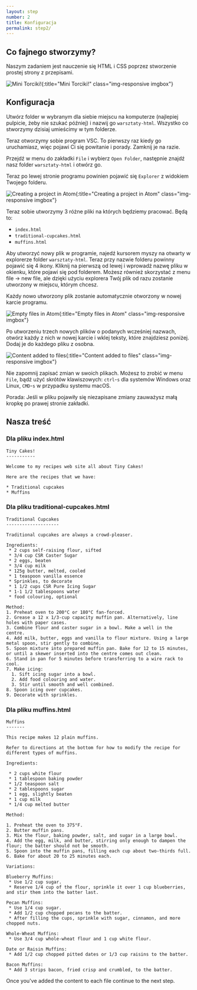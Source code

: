 ```yaml
---
layout: step
number: 2
title: Konfiguracja
permalink: step2/
---
```


## Co fajnego stworzymy?

Naszym zadaniem jest nauczenie się HTML i CSS poprzez stworzenie prostej strony z przepisami.

![Mini Torciki!](../assets/css-fixed-homepage.png){:title="Mini Torciki!" class="img-responsive imgbox"}

## Konfiguracja

Utwórz folder w wybranym dla siebie miejscu na komputerze (najlepiej pulpicie, żeby nie szukać później) i nazwij go `warsztaty-html`. Wszystko co stworzymy dzisiaj umieścimy w tym folderze.

Teraz otworzymy sobie program VSC. To pierwszy raz kiedy go uruchamiasz, więc pojawi Ci się powitanie i porady. Zamknij je na razie.

Przejdź w menu do zakładki `File` i wybierz `Open Folder`, następnie znajdź nasz folder `warsztaty-html` i otwórz go.

Teraz po lewej stronie programu powinien pojawić się `Explorer` z widokiem Twojego folderu.

![Creating a project in Atom](../assets/atom-blank.png){:title="Creating a project in Atom" class="img-responsive imgbox"}

Teraz sobie utworzymy 3 różne pliki na których będziemy pracować. Będą to:

 * `index.html`
 * `traditional-cupcakes.html`
 * `muffins.html`

Aby utworzyć nowy plik w programie, najedź kursorem myszy na otwarty w explorerze folder `warsztaty-html`. Teraz przy nazwie folderu powinny pojawić się 4 ikony. Kliknij na pierwszą od lewej i wprowadź nazwę pliku w okienku, które pojawi się pod folderem. Możesz również skorzystać z menu file -> new file, ale dzięki użyciu explorera Twój plik od razu zostanie utworzony w miejscu, którym chcesz.

Każdy nowo utworzony plik zostanie automatycznie otworzony w nowej karcie programu.

![Empty files in Atom](../assets/atom-empty-files.png){:title="Empty files in Atom" class="img-responsive imgbox"}


Po utworzeniu trzech nowych plików o podanych wcześniej nazwach, otwórz każdy z nich w nowej karcie i wklej teksty, które znajdziesz poniżej. Dodaj je do każdego pliku z osobna.

![Content added to files](../assets/atom-unformatted-files.png){:title="Content added to files" class="img-responsive imgbox"}

Nie zapomnij zapisać zmian w swoich plikach.  Możesz to zrobić w menu `File`, bądź użyć skrótów klawiszowych: `ctrl`-`s` dla systemów Windows oraz Linux, `CMD`-`s` w przypadku systemu macOS.  

Porada: Jeśli w pliku pojawiły się niezapisane zmiany zauważysz małą kropkę po prawej stronie zakładki.

## Nasza treść

### Dla pliku index.html

```
Tiny Cakes!
-----------

Welcome to my recipes web site all about Tiny Cakes!

Here are the recipes that we have:

* Traditional cupcakes
* Muffins
```

### Dla pliku traditional-cupcakes.html

```
Traditional Cupcakes
--------------------

Traditional cupcakes are always a crowd-pleaser.

Ingredients:
 * 2 cups self-raising flour, sifted
 * 3/4 cup CSR Caster Sugar
 * 2 eggs, beaten
 * 3/4 cup milk
 * 125g butter, melted, cooled
 * 1 teaspoon vanilla essence
 * Sprinkles, to decorate
 * 1 1/2 cups CSR Pure Icing Sugar
 * 1-1 1/2 tablespoons water
 * food colouring, optional

Method:
1. Preheat oven to 200°C or 180°C fan-forced.
2. Grease a 12 x 1/3-cup capacity muffin pan. Alternatively, line holes with paper cases.
3. Combine flour and caster sugar in a bowl. Make a well in the centre.
4. Add milk, butter, eggs and vanilla to flour mixture. Using a large metal spoon, stir gently to combine.
5. Spoon mixture into prepared muffin pan. Bake for 12 to 15 minutes, or until a skewer inserted into the centre comes out clean.
6. Stand in pan for 5 minutes before transferring to a wire rack to cool.
7. Make icing:
  1. Sift icing sugar into a bowl.
  2. Add food colouring and water.
  3. Stir until smooth and well combined.
8. Spoon icing over cupcakes.
9. Decorate with sprinkles.
```

### Dla pliku muffins.html

```
Muffins
-------

This recipe makes 12 plain muffins.  

Refer to directions at the bottom for how to modify the recipe for different types of muffins.

Ingredients:

 * 2 cups white flour
 * 1 tablespoon baking powder
 * 1/2 teaspoon salt
 * 2 tablespoons sugar
 * 1 egg, slightly beaten
 * 1 cup milk
 * 1/4 cup melted butter

Method:

1. Preheat the oven to 375°F.
2. Butter muffin pans.
3. Mix the flour, baking powder, salt, and sugar in a large bowl.
4. Add the egg, milk, and butter, stirring only enough to dampen the flour; the batter should not be smooth.
5. Spoon into the muffin pans, filling each cup about two-thirds full.
6. Bake for about 20 to 25 minutes each.

Variations:

Blueberry Muffins:
 * Use 1/2 cup sugar.
 * Reserve 1/4 cup of the flour, sprinkle it over 1 cup blueberries, and stir them into the batter last.

Pecan Muffins:
 * Use 1/4 cup sugar.
 * Add 1/2 cup chopped pecans to the batter.
 * After filling the cups, sprinkle with sugar, cinnamon, and more chopped nuts.

Whole-Wheat Muffins:
 * Use 3/4 cup whole-wheat flour and 1 cup white flour.

Date or Raisin Muffins:
 * Add 1/2 cup chopped pitted dates or 1/3 cup raisins to the batter.

Bacon Muffins:
 * Add 3 strips bacon, fried crisp and crumbled, to the batter.
```

Once you've added the content to each file continue to the next step.
